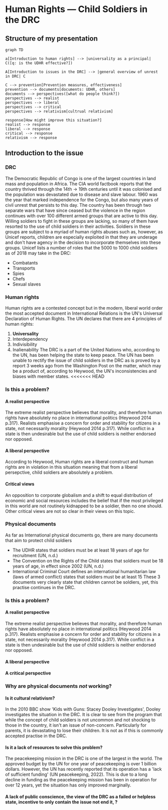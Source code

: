 # Human Rights — Child Soldiers in the DRC
## Structure of my presentation
```mermaid
graph TD

a[Introduction to human rights] --> |universality as a principal| C([q: is the UDHR effective?])

A[Introduction to issues in the DRC] --> |general overview of unrest in DRC| C

C --> prevention[Prevention measures, effectiveness]
prevention --> documents[documents: UDHR, others]
documents --> perspectives([what do people think?])
perspectives --> realist 
perspectives --> liberal
perspectives --> critical
perspectives --> relativism[cultrual relativism]

response[How might improve this situation?]
realist --> response
liberal --> response
critical --> response
relativism --> response

```
## Introduction to the issue
### DRC
The Democratic Republic of Congo is one of the largest countries in land mass and population in Africa. The CIA world factbook reports that the country thrived through the 14th -> 19th centuries until it was colonised and the population was devastated due to disease and slave labour. 1960 was the year that marked independence for the Congo, but also many years of civil unrest that persists to this day. The country has been through two separate wars that have since ceased but the violence in the region continues with over 100 different armed groups that are active to this day. Willing soldiers to fight in these groups are lacking, so many of them have resorted to the use of child soldiers in their activities. Soldiers in these groups are subject to a myriad of human rights abuses such as, however, as Unicef reports, children are especially exploited in that they are underage and don't have agency in the decision to incorporate themselves into these groups. Unicef lists a number of roles that the 5000 to 1000 child soldiers as of 2018 may take in the DRC:
- Combatants
- Transports
- Spies
- Chefs
- Sexual slaves
### Human rights
Human rights are a contested concept but in the modern, liberal world order the most accepted document in International Relations is the UN's Universal Declaration of Human Rights. The UN declares that there are 4 principles of human rights: 
1. **Universality**
2. Interdependency
3. Indivisibility
4. Inalienability
The DRC is a part of the United Nations who, according to the UN, has been helping the state to keep peace. The UN has been unable to rectify the issue of child soldiers in the DRC as is proved by a report 3 weeks ago from the Washington Post on the matter, which may be a product of, according to Heywood, the UN's inconsistencies and biases with member states.
<<<<<<< HEAD
### Is this a problem?
#### A realist perspective
The extreme realist perspective believes that morality, and therefore human rights have absolutely no place in international politics (Heywood 2014 p.317). Realists emphasise a concern for order and stability for citizens in a state, not necessarily morality (Heywood 2014 p.317). While conflict in a state is then undesirable but the use of child soldiers is neither endorsed nor opposed.
#### A liberal perspective
According to Heywood, Human rights are a liberal construct and human rights are in violation in this situation meaning that from a liberal persepctive, child soldiers are absolutely a problem.
#### Critical views
An opposition to corporate globalism and a shift to equal distribution of economic and social resources includes the belief that if the most privileged in this world are not routinely kidnapped to be a soldier, then no one should. Other critical views are not so clear in their views on this topic.
### Physical documents
As far as International physical documents go, there are many documents that aim to protect child soldiers
- The UDHR states that soldiers must be at least 18 years of age for recruitment (UN, n.d.)
- The Convention on the Rights of the Child states that soldiers must be 18 years of age, in effect since 2002 (UN, n.d.)
- International Criminal Court defines an international humanitarian law (laws of armed conflict) states that soldiers must be at least 15 
These 3 documents very clearly state that children cannot be soldiers, yet, this practise continues in the DRC.
### Is this a problem?
#### A realist perspective
The extreme realist perspective believes that morality, and therefore human rights have absolutely no place in international politics (Heywood 2014 p.317). Realists emphasise a concern for order and stability for citizens in a state, not necessarily morality (Heywood 2014 p.317). While conflict in a state is then undesirable but the use of child soldiers is neither endorsed nor opposed.
#### A liberal perspective

#### A critical perspective

### Why are physical documents *not* working?
#### Is it cultural relativism? 
In the 2010 BBC show 'Kids with Guns: Stacey Dooley Investigates', Dooley investigates the situation in the DRC. It is clear to see from the program that while the concept of child soldiers is not uncommon and not shocking to those in the country, it isn't an issue of non-concern. Particularly for parents, it is devastating to lose their children. It is not as if this is commonly accepted practise in the DRC.
#### Is it a lack of resources to solve this problem?
The peacekeeping mission in the DRC is one of the largest in the world. The approved budget by the UN for one year of peacekeeping is over 1 billion dollars. However, the UN has recently reported that its operation has a 'lack of sufficient funding' (UN peacekeeping, 2022). This is due to a long decline in funding as the peacekeeping mission has been in operation for over 12 years, yet the situation has only improved marginally.
#### A lack of public conscience, the view of the DRC as a failed or helpless state, incentive to only contain the issue not end it, ?